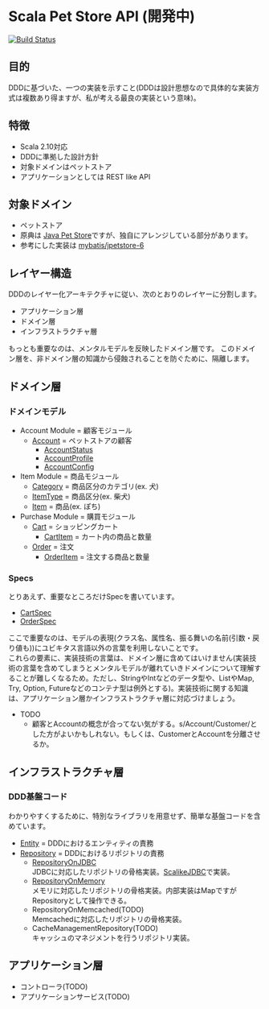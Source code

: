 # Scala Pet Store API (開発中)

[![Build Status](https://travis-ci.org/j5ik2o/spetstore.png?branch=master)](https://travis-ci.org/j5ik2o/spetstore)

## 目的
DDDに基づいた、一つの実装を示すこと(DDDは設計思想なので具体的な実装方式は複数あり得ますが、私が考える最良の実装という意味)。

## 特徴
- Scala 2.10対応
- DDDに準拠した設計方針
- 対象ドメインはペットストア
- アプリケーションとしては REST like API

## 対象ドメイン
- ペットストア
- 原典は [Java Pet Store](http://www.oracle.com/technetwork/java/petstore1-3-1-02-139690.html)ですが、独自にアレンジしている部分があります。
- 参考にした実装は [mybatis/jpetstore-6](https://github.com/mybatis/jpetstore-6)

## レイヤー構造
DDDのレイヤー化アーキテクチャに従い、次のとおりのレイヤーに分割します。

- アプリケーション層
- ドメイン層
- インフラストラクチャ層

もっとも重要なのは、メンタルモデルを反映したドメイン層です。
このドメイン層を、非ドメイン層の知識から侵蝕されることを防ぐために、隔離します。

## ドメイン層

### ドメインモデル
- Account Module = 顧客モジュール
    - [Account](https://github.com/j5ik2o/spetstore/blob/master/src/main/scala/com/github/j5ik2o/spetstore/domain/account/Account.scala) = ペットストアの顧客
        - [AccountStatus](https://github.com/j5ik2o/spetstore/blob/master/src/main/scala/com/github/j5ik2o/spetstore/domain/account/AccountStatus.scala)
        - [AccountProfile](https://github.com/j5ik2o/spetstore/blob/master/src/main/scala/com/github/j5ik2o/spetstore/domain/account/AccountProfile.scala)
        - [AccountConfig](https://github.com/j5ik2o/spetstore/blob/master/src/main/scala/com/github/j5ik2o/spetstore/domain/account/AccountConfig.scala)
- Item Module = 商品モジュール
    - [Category](https://github.com/j5ik2o/spetstore/blob/master/src/main/scala/com/github/j5ik2o/spetstore/domain/item/Category.scala) = 商品区分のカテゴリ(ex. 犬)
    - [ItemType](https://github.com/j5ik2o/spetstore/blob/master/src/main/scala/com/github/j5ik2o/spetstore/domain/item/ItemType.scala) = 商品区分(ex. 柴犬)
    - [Item](https://github.com/j5ik2o/spetstore/blob/master/src/main/scala/com/github/j5ik2o/spetstore/domain/item/Item.scala) = 商品(ex. ぽち)
- Purchase Module = 購買モジュール
    - [Cart](https://github.com/j5ik2o/spetstore/blob/master/src/main/scala/com/github/j5ik2o/spetstore/domain/purchase/Cart.scala) = ショッピングカート
        - [CartItem](https://github.com/j5ik2o/spetstore/blob/master/src/main/scala/com/github/j5ik2o/spetstore/domain/purchase/CartItem.scala) = カート内の商品と数量
    - [Order](https://github.com/j5ik2o/spetstore/blob/master/src/main/scala/com/github/j5ik2o/spetstore/domain/purchase/Order.scala) = 注文
        - [OrderItem](https://github.com/j5ik2o/spetstore/blob/master/src/main/scala/com/github/j5ik2o/spetstore/domain/purchase/OrderItem.scala) = 注文する商品と数量

### Specs
とりあえず、重要なところだけSpecを書いています。
- [CartSpec](https://github.com/j5ik2o/spetstore/blob/master/src/test/scala/com/github/j5ik2o/spetstore/domain/purchase/CartSpec.scala)
- [OrderSpec](https://github.com/j5ik2o/spetstore/blob/master/src/test/scala/com/github/j5ik2o/spetstore/domain/purchase/OrderSpec.scala)

ここで重要なのは、モデルの表現(クラス名、属性名、振る舞いの名前(引数・戻り値も))にユビキタス言語以外の言葉を利用しないことです。  
これらの要素に、実装技術の言葉は、ドメイン層に含めてはいけません(実装技術の言葉を含めてしまうとメンタルモデルが離れていきドメインについて理解することが難しくなるため。ただし、StringやIntなどのデータ型や、ListやMap, Try, Option, Futureなどのコンテナ型は例外とする)。実装技術に関する知識は、アプリケーション層かインフラストラクチャ層に対応づけましょう。

- TODO
    - 顧客とAccountの概念が合ってない気がする。s/Account/Customer/とした方がよいかもしれない。もしくは、CustomerとAccountを分離させるか。

## インフラストラクチャ層
### DDD基盤コード
わかりやすくするために、特別なライブラリを用意せず、簡単な基盤コードを含めています。
- [Entity](https://github.com/j5ik2o/spetstore/blob/master/src/main/scala/com/github/j5ik2o/spetstore/infrastructure/support/Entity.scala) = DDDにおけるエンティティの責務
- [Repository](https://github.com/j5ik2o/spetstore/blob/master/src/main/scala/com/github/j5ik2o/spetstore/infrastructure/support/Repository.scala) = DDDにおけるリポジトリの責務
    - [RepositoryOnJDBC](https://github.com/j5ik2o/spetstore/blob/master/src/main/scala/com/github/j5ik2o/spetstore/infrastructure/support/RepositoryOnJDBC.scala)  
    JDBCに対応したリポジトリの骨格実装。[ScalikeJDBC](http://scalikejdbc.org/)で実装。
    - [RepositoryOnMemory](https://github.com/j5ik2o/spetstore/blob/master/src/main/scala/com/github/j5ik2o/spetstore/infrastructure/support/RepositoryOnMemory.scala)  
    メモリに対応したリポジトリの骨格実装。内部実装はMapですがRepositoryとして操作できる。
    - RepositoryOnMemcached(TODO)  
    Memcachedに対応したリポジトリの骨格実装。
    - CacheManagementRepository(TODO)  
    キャッシュのマネジメントを行うリポジトリ実装。

## アプリケーション層
- コントローラ(TODO)
- アプリケーションサービス(TODO)
